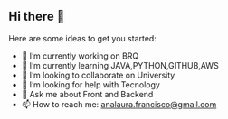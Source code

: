 ## Hi there 👋

<!--
**AnafraUnivesp/AnafraUnivesp** is a ✨ _special_ ✨ repository because its `README.md` (this file) appears on your GitHub profile.
-->

Here are some ideas to get you started:

- 🔭 I’m currently working on BRQ
- 🌱 I’m currently learning JAVA,PYTHON,GITHUB,AWS
- 👯 I’m looking to collaborate on University
- 🤔 I’m looking for help with Tecnology
- 💬 Ask me about Front and Backend
- 📫 How to reach me: analaura.francisco@gmail.com
<!--

- 😄 Pronouns: ...
- ⚡ Fun fact: Guitarrist

-->
